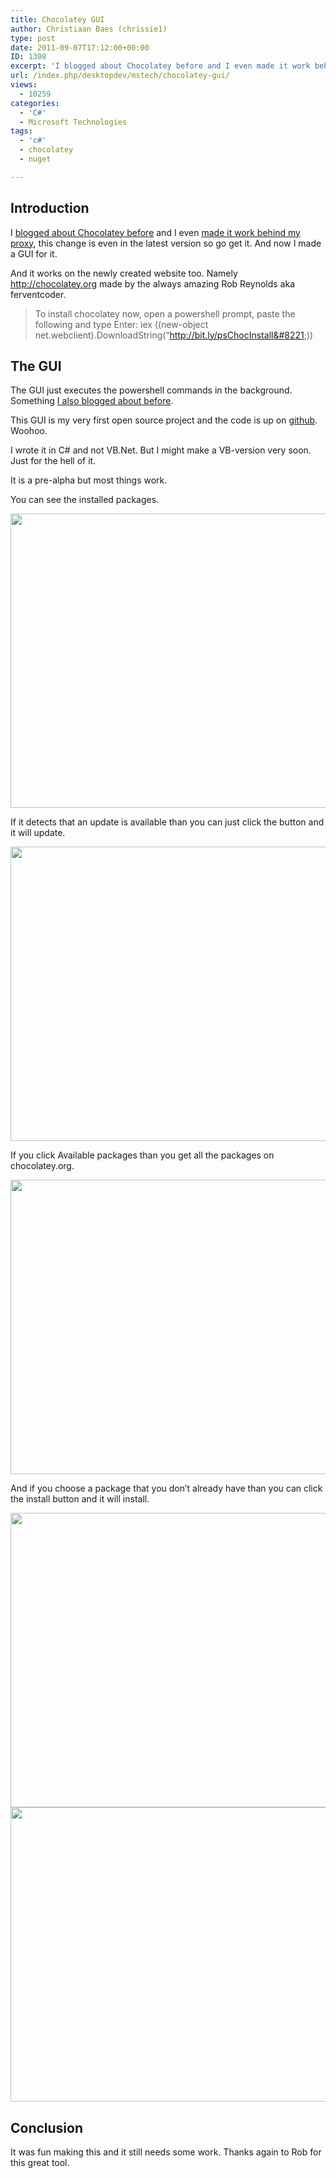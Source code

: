 ```yaml
---
title: Chocolatey GUI
author: Christiaan Baes (chrissie1)
type: post
date: 2011-09-07T17:12:00+00:00
ID: 1308
excerpt: 'I blogged about Chocolatey before and I even made it work behind my proxy, this change  is even in the latest version so go get it. And now I made a GUI for it.'
url: /index.php/desktopdev/mstech/chocolatey-gui/
views:
  - 10259
categories:
  - 'C#'
  - Microsoft Technologies
tags:
  - 'c#'
  - chocolatey
  - nuget

---
```

## Introduction

I [blogged about Chocolatey before][1] and I even [made it work behind my proxy][2], this change is even in the latest version so go get it. And now I made a GUI for it.

And it works on the newly created website too. Namely <http://chocolatey.org> made by the always amazing Rob Reynolds aka ferventcoder.

> To install chocolatey now, open a powershell prompt, paste the following and type Enter: iex ((new-object net.webclient).DownloadString(&#8220;http://bit.ly/psChocInstall&#8221;))

## The GUI

The GUI just executes the powershell commands in the background. Something [I also blogged about before][3].

This GUI is my very first open source project and the code is up on [github][4]. Woohoo.

I wrote it in C# and not VB.Net. But I might make a VB-version very soon. Just for the hell of it.

It is a pre-alpha but most things work.

You can see the installed packages.

<div class="image_block">
  <a href="/wp-content/uploads/users/chrissie1/chocolatey/Chocolatey7.png?mtime=1315421686"><img alt="" src="/wp-content/uploads/users/chrissie1/chocolatey/Chocolatey7.png?mtime=1315421686" width="619" height="471" /></a>
</div>

If it detects that an update is available than you can just click the button and it will update.

<div class="image_block">
  <a href="/wp-content/uploads/users/chrissie1/chocolatey/Chocolatey8.png?mtime=1315421996"><img alt="" src="/wp-content/uploads/users/chrissie1/chocolatey/Chocolatey8.png?mtime=1315421996" width="619" height="471" /></a>
</div>

If you click Available packages than you get all the packages on chocolatey.org.

<div class="image_block">
  <a href="/wp-content/uploads/users/chrissie1/chocolatey/Chocolatey10.png?mtime=1315422308"><img alt="" src="/wp-content/uploads/users/chrissie1/chocolatey/Chocolatey10.png?mtime=1315422308" width="619" height="471" /></a>
</div>

And if you choose a package that you don&#8217;t already have than you can click the install button and it will install.

<div class="image_block">
  <a href="/wp-content/uploads/users/chrissie1/chocolatey/Chocolatey9.png?mtime=1315422297"><img alt="" src="/wp-content/uploads/users/chrissie1/chocolatey/Chocolatey9.png?mtime=1315422297" width="619" height="471" /></a>
</div>

<div class="image_block">
  <a href="/wp-content/uploads/users/chrissie1/chocolatey/Chocolatey10.png?mtime=1315422308"><img alt="" src="/wp-content/uploads/users/chrissie1/chocolatey/Chocolatey10.png?mtime=1315422308" width="619" height="471" /></a>
</div>

## Conclusion

It was fun making this and it still needs some work. Thanks again to Rob for this great tool.

 [1]: /index.php/DesktopDev/MSTech/chocolatey-apt-get-for-windows
 [2]: /index.php/DesktopDev/MSTech/getting-chocolatey-to-work-when
 [3]: /index.php/DesktopDev/MSTech/powershell-in-your-vb-net-1
 [4]: https://github.com/chrissie1/chocolatey-Explorer